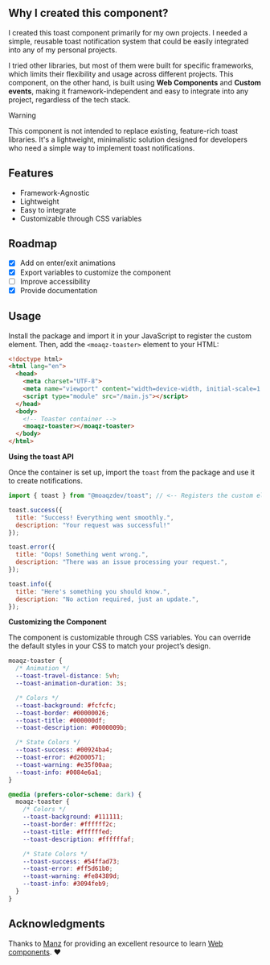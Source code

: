 ## Why I created this component?

I created this toast component primarily for my own projects. I needed a simple, reusable toast notification system that could be easily integrated into any of my personal projects.

I tried other libraries, but most of them were built for specific frameworks, which limits their flexibility and usage across different projects. This component, on the other hand, is built using **Web Components** and **Custom events**, making it framework-independent and easy to integrate into any project, regardless of the tech stack.

> [!WARNING]
> This component is not intended to replace existing, feature-rich toast libraries. It's a lightweight, minimalistic solution designed for developers who need a simple way to implement toast notifications.

## Features

- Framework-Agnostic
- Lightweight
- Easy to integrate
- Customizable through CSS variables

## Roadmap

- [X] Add on enter/exit animations
- [X] Export variables to customize the component
- [ ] Improve accessibility
- [X] Provide documentation

## Usage

Install the package and import it in your JavaScript to register the custom element. Then, add the `<moaqz-toaster>` element to your HTML:

```html
<!doctype html>
<html lang="en">
  <head>
    <meta charset="UTF-8">
    <meta name="viewport" content="width=device-width, initial-scale=1.0">
    <script type="module" src="/main.js"></script>
  </head>
  <body>
    <!-- Toaster container -->
    <moaqz-toaster></moaqz-toaster>
  </body>
</html>
```

**Using the toast API**

Once the container is set up, import the `toast` from the package and use it to create notifications.

```js
import { toast } from "@moaqzdev/toast"; // <-- Registers the custom element.

toast.success({
  title: "Success! Everything went smoothly.",
  description: "Your request was successful!"
});

toast.error({
  title: "Oops! Something went wrong.",
  description: "There was an issue processing your request.",
});

toast.info({
  title: "Here's something you should know.",
  description: "No action required, just an update.",
});
```

**Customizing the Component**

The component is customizable through CSS variables. You can override the default styles in your CSS to match your project’s design.

```css
moaqz-toaster {
  /* Animation */
  --toast-travel-distance: 5vh;
  --toast-animation-duration: 3s;

  /* Colors */
  --toast-background: #fcfcfc;
  --toast-border: #00000026;
  --toast-title: #000000df;
  --toast-description: #0000009b;

  /* State Colors */
  --toast-success: #00924ba4;
  --toast-error: #d2000571;
  --toast-warning: #e35f00aa;
  --toast-info: #0084e6a1;
}

@media (prefers-color-scheme: dark) {
  moaqz-toaster {
    /* Colors */
    --toast-background: #111111;
    --toast-border: #ffffff2c;
    --toast-title: #ffffffed;
    --toast-description: #ffffffaf;

    /* State Colors */
    --toast-success: #54ffad73;
    --toast-error: #ff5d61b0;
    --toast-warning: #fe84389d;
    --toast-info: #3094feb9;
  }
}
```

## Acknowledgments

Thanks to [Manz](https://manz.dev/) for providing an excellent resource to learn [Web components](https://lenguajejs.com/webcomponents/). ♥️
